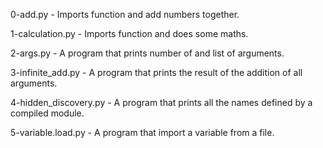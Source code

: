 0-add.py - Imports function and add numbers together.

1-calculation.py - Imports function and does some maths.

2-args.py - A program that prints number of and list of arguments.

3-infinite_add.py - A program that prints the result of the addition of all arguments.

4-hidden_discovery.py - A program that prints all the names defined by a compiled module.

5-variable.load.py - A program that import a variable from a file.
